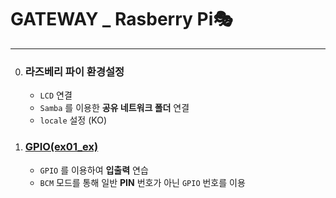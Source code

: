 # GATEWAY _ Rasberry Pi🎭
---
0. ### 라즈베리 파이 환경설정
	- `LCD` 연결
    - `Samba` 를 이용한 **공유 네트워크 폴더** 연결
    - `locale` 설정 (KO)

1. ### [GPIO(ex01_ex)](./GPIO)
	- `GPIO` 를 이용하여 **입출력** 연습
    - `BCM` 모드를 통해 일반 **PIN** 번호가 아닌 `GPIO` 번호를 이용

